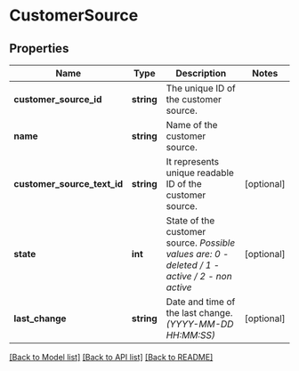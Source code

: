 # CustomerSource

## Properties
Name | Type | Description | Notes
------------ | ------------- | ------------- | -------------
**customer_source_id** | **string** | The unique ID of the customer source. | 
**name** | **string** | Name of the customer source. | 
**customer_source_text_id** | **string** | It represents unique readable ID of the customer source. | [optional] 
**state** | **int** | State of the customer source. *Possible values are: 0 - deleted / 1 - active / 2 - non active* | [optional] 
**last_change** | **string** | Date and time of the last change. *(YYYY-MM-DD HH:MM:SS)* | [optional] 

[[Back to Model list]](../../README.md#documentation-for-models) [[Back to API list]](../../README.md#documentation-for-api-endpoints) [[Back to README]](../../README.md)

